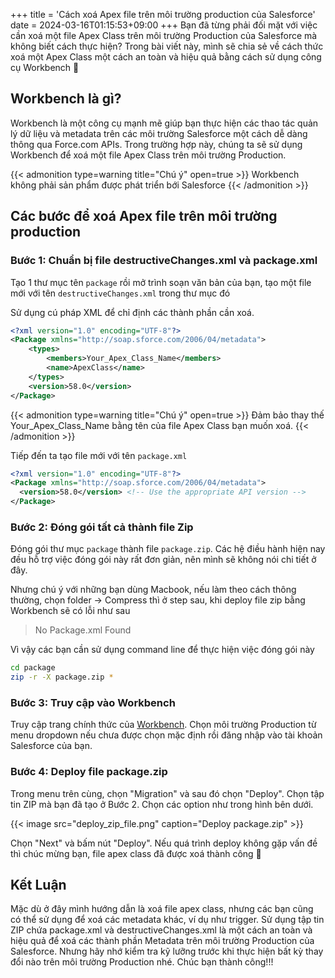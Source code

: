 +++
title = 'Cách xoá Apex file trên môi trường production của Salesforce'
date = 2024-03-16T01:15:53+09:00
+++
Bạn đã từng phải đối mặt với việc cần xoá một file Apex Class trên môi trường Production của Salesforce mà không biết cách thực hiện? Trong bài viết này, mình sẽ chia sẻ về cách thức xoá một Apex Class một cách an toàn và hiệu quả bằng cách sử dụng công cụ Workbench 💪

## Workbench là gì?
Workbench là một công cụ mạnh mẽ giúp bạn thực hiện các thao tác quản lý dữ liệu và metadata trên các môi trường Salesforce một cách dễ dàng thông qua Force.com APIs. Trong trường hợp này, chúng ta sẽ sử dụng Workbench để xoá một file Apex Class trên môi trường Production.

{{< admonition type=warning title="Chú ý" open=true >}}
Workbench không phải sản phẩm được phát triển bới Salesforce
{{< /admonition >}}

## Các bước để xoá Apex file trên môi trường production
### Bước 1: Chuẩn bị file destructiveChanges.xml và package.xml
Tạo 1 thư mục tên `package` rồi mở trình soạn văn bản của bạn, tạo một file mới với tên `destructiveChanges.xml` trong thư mục đó

Sử dụng cú pháp XML để chỉ định các thành phần cần xoá.

```xml
<?xml version="1.0" encoding="UTF-8"?>
<Package xmlns="http://soap.sforce.com/2006/04/metadata">
    <types>
        <members>Your_Apex_Class_Name</members>
        <name>ApexClass</name>
    </types>
    <version>58.0</version>
</Package>
```

{{< admonition type=warning title="Chú ý" open=true >}}
Đảm bảo thay thế Your_Apex_Class_Name bằng tên của file Apex Class bạn muốn xoá.
{{< /admonition >}}

Tiếp đến ta tạo file mới với tên `package.xml`

```xml
<?xml version="1.0" encoding="UTF-8"?>
<Package xmlns="http://soap.sforce.com/2006/04/metadata">
  <version>58.0</version> <!-- Use the appropriate API version -->
</Package>
```

### Bước 2: Đóng gói tất cả thành file Zip
Đóng gói thư mục `package` thành file `package.zip`. Các hệ điều hành hiện nay đều hỗ trợ việc đóng gói này rất đơn giản, nên mình sẽ không nói chi tiết ở đây.

Nhưng chú ý với những bạn dùng Macbook, nếu làm theo cách thông thường, chọn folder -> Compress thì ở step sau, khi deploy file zip bằng Workbench sẽ có lỗi như sau

> No Package.xml Found

Vì vậy các bạn cần sử dụng command line để thực hiện việc đóng gói này

```bash
cd package
zip -r -X package.zip *
```

### Bước 3: Truy cập vào Workbench
Truy cập trang chính thức của [Workbench](https://workbench.developerforce.com/). Chọn môi trường Production từ menu dropdown nếu chưa được chọn mặc định rồi đăng nhập vào tài khoản Salesforce của bạn.

### Bước 4: Deploy file package.zip
Trong menu trên cùng, chọn "Migration" và sau đó chọn "Deploy".
Chọn tập tin ZIP mà bạn đã tạo ở Bước 2. Chọn các option như trong hình bên dưới.

{{< image src="deploy_zip_file.png" caption="Deploy package.zip" >}}

Chọn "Next" và bấm nút "Deploy".
Nếu quá trình deploy không gặp vấn đề thì chúc mừng bạn, file apex class đã được xoá thành công 🙌

## Kết Luận
Mặc dù ở đây mình hướng dẫn là xoá file apex class, nhưng các bạn cũng có thể sử dụng để xoá các metadata khác, ví dụ như trigger.
Sử dụng tập tin ZIP chứa package.xml và destructiveChanges.xml là một cách an toàn và hiệu quả để xoá các thành phần Metadata trên môi trường Production của Salesforce.
Nhưng hãy nhớ kiểm tra kỹ lưỡng trước khi thực hiện bất kỳ thay đổi nào trên môi trường Production nhé.
Chúc bạn thành công!!!
